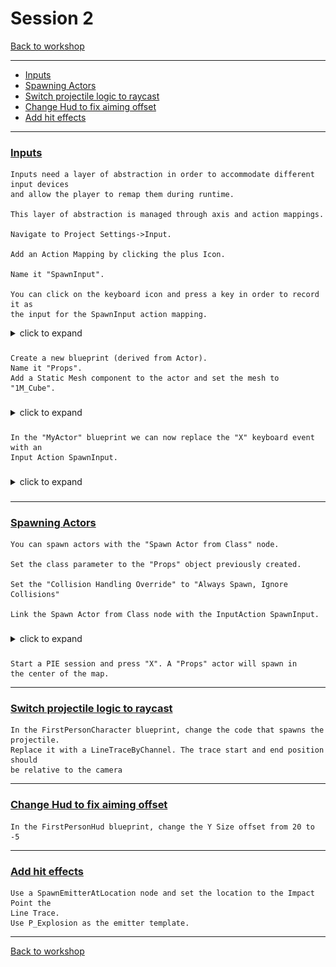 # Session 2
[Back to workshop](https://github.com/Bleeck/UE_Workshop)

---
* [Inputs](https://github.com/Bleeck/UE_Workshop/blob/master/Session_2.md#inputs)
* [Spawning Actors](https://github.com/Bleeck/UE_Workshop/blob/master/Session_2.md#spawning-actors)
* [Switch projectile logic to raycast](https://github.com/Bleeck/UE_Workshop/blob/master/Session_2.md#switch-projectile-logic-to-raycast)
* [Change Hud to fix aiming offset](https://github.com/Bleeck/UE_Workshop/blob/master/Session_2.md#change-hud-to-fix-aiming-offset)
* [Add hit effects](https://github.com/Bleeck/UE_Workshop/blob/master/Session_2.md#add-hit-effects)
---
### [Inputs](https://github.com/Bleeck/UE_Workshop/blob/main/Session_2.md)

    Inputs need a layer of abstraction in order to accommodate different input devices
    and allow the player to remap them during runtime.

    This layer of abstraction is managed through axis and action mappings.

    Navigate to Project Settings->Input.

    Add an Action Mapping by clicking the plus Icon.

    Name it "SpawnInput".

    You can click on the keyboard icon and press a key in order to record it as
    the input for the SpawnInput action mapping.

  <details>
  <summary>click to expand </summary>

  ![](./Assets/Session2/Inputs/1.jpg)
  </details>   

###

    Create a new blueprint (derived from Actor).
    Name it "Props".
    Add a Static Mesh component to the actor and set the mesh to "1M_Cube".

###

  <details>
  <summary>click to expand </summary>

  ![](./Assets/Session2/Inputs/2.jpg)
  ![](./Assets/Session2/Inputs/3.jpg)
  </details>   

###

    In the "MyActor" blueprint we can now replace the "X" keyboard event with an
    Input Action SpawnInput.

###

  <details>
  <summary>click to expand </summary>

  ![](./Assets/Session2/Inputs/4.jpg)
  </details>   

###

---

### [Spawning Actors](https://github.com/Bleeck/UE_Workshop/blob/main/Session_2.md)

    You can spawn actors with the "Spawn Actor from Class" node.

    Set the class parameter to the "Props" object previously created.

    Set the "Collision Handling Override" to "Always Spawn, Ignore Collisions"

    Link the Spawn Actor from Class node with the InputAction SpawnInput.

###

  <details>
  <summary>click to expand </summary>

  ![](./Assets/Session2/Spawn/1.jpg)
  </details>   

###

    Start a PIE session and press "X". A "Props" actor will spawn in
    the center of the map.
---
### [Switch projectile logic to raycast](https://github.com/Bleeck/UE_Workshop/blob/main/Session_2.md)

    In the FirstPersonCharacter blueprint, change the code that spawns the projectile.
    Replace it with a LineTraceByChannel. The trace start and end position should
    be relative to the camera

---
### [Change Hud to fix aiming offset](https://github.com/Bleeck/UE_Workshop/blob/main/Session_2.md)

    In the FirstPersonHud blueprint, change the Y Size offset from 20 to -5
---
### [Add hit effects](https://github.com/Bleeck/UE_Workshop/blob/main/Session_2.md)

    Use a SpawnEmitterAtLocation node and set the location to the Impact Point the
    Line Trace.
    Use P_Explosion as the emitter template.

---
[Back to workshop](https://github.com/Bleeck/UE_Workshop)
